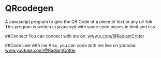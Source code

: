 # QRcodegen
A Javascript program to give the QR Code of a piece of text or any url link.
This program is written in javascript with some code pieces in html and css.

##Connect
You can connect with me on:
www.x.com/@RadiantCritter

##Code Live with me 
Also, you can code with me live on youtube:
www.youtube.com/@RadiantCritter

